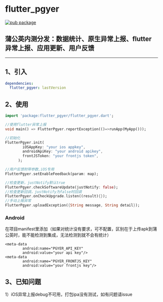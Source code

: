 # flutter_pgyer
[![pub package](https://img.shields.io/pub/v/flutter_pgyer.svg)](https://pub.dartlang.org/packages/flutter_pgyer)

## 蒲公英内测分发：数据统计、原生异常上报、flutter异常上报、应用更新、用户反馈

---

1、引入
--
```yaml
dependencies:
  flutter_pgyer: lastVersion
```

2、使用
----
```dart
import 'package:flutter_pgyer/flutter_pgyer.dart';

//使用flutter异常上报
void main() => FlutterPgyer.reportException(()=>runApp(MyApp()));

//初始化
FlutterPgyer.init(
        iOSAppKey: "your ios appkey",
        androidApiKey: "your android apikey",
        frontJSToken: "your frontjs token",
      );

//用户反馈附带参数,iOS专用
FlutterPgyer.setEnableFeedback(param: map);

//检查更新，justNotify默认true
FlutterPgyer.checkSoftwareUpdate(justNotify: false);
//检查更新回调，justNotify为false时回调
FlutterPgyer.onCheckUpgrade.listen((result){});
//手动上报异常
FlutterPgyer.uploadException({String message, String detail});
```

### Android 
在项目manifest里添加（如果对统计没有要求，可不配置，区别在于上传apk到蒲公英时，能不能检测到集成，无法检测到就不会有统计）
```
<meta-data
        android:name="PGYER_API_KEY"
        android:value="your api key"/>
<meta-data
        android:name="PGYER_FRONTJS_KEY"
        android:value="your frontjs key"/>
```
3、已知问题
----
1）iOS异常上报debug不可用，打包ipa没有测试，如有问题请issue




